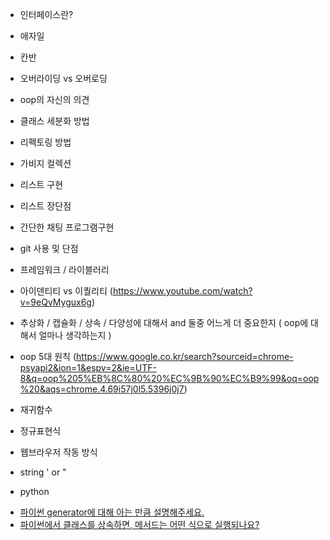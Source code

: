 - 인터페이스란?
- 애자일
- 칸반
- 오버라이딩 vs 오버로딩
- oop의 자신의 의견
- 클래스 세분화 방법
- 리펙토링 방법
- 가비지 컬렉션
- 리스트 구현
- 리스트 장단점
- 간단한 채팅 프로그램구현
- git 사용 및 단점
- 프레임워크 /  라이블러리
- 아이덴티티 vs 이퀄리티 (https://www.youtube.com/watch?v=9eQvMygux6g)
- 추상화 / 캡슐화 / 상속 / 다양성에 대해서 and  둘중 어느게 더 중요한지 ( oop에 대해서 얼마나 생각하는지 )
- oop 5대 원칙 (https://www.google.co.kr/search?sourceid=chrome-psyapi2&ion=1&espv=2&ie=UTF-8&q=oop%205%EB%8C%80%20%EC%9B%90%EC%B9%99&oq=oop%20&aqs=chrome.4.69i57j0l5.5396j0j7)
- 재귀함수
- 정규표현식
- 웹브라우저 작동 방식
- string ' or "

- python
* [파이썬 generator에 대해 아는 만큼 설명해주세요.](./python/1.md)
* [파이썬에서 클래스를 상속하면, 메서드는 어떤 식으로 실행되나요?](./python/2.md)
